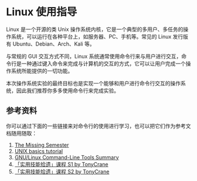 # Linux 使用指导

Linux 是一个开源的类 Unix 操作系统内核，它是一个典型的多用户、多任务的操作系统，可以运行在各种平台上，如服务器、PC、手机等。常见的 Linux 发行版有 Ubuntu、Debian、Arch、Kali 等。

与常规的 GUI 交互方式不同，Linux 系统通常使用命令行来与用户进行交互，命令行是一种通过键入命令来完成与计算机的交互的方式，它可以让用户完成一个操作系统所能提供的一切功能。

本次操作系统实验的最终目标也是实现一个能够和用户进行命令行交互的操作系统，因此我们推荐你多多使用命令行来完成实验。

## 参考资料

你可以通过下面的一些链接来对命令行的使用进行学习，也可以把它们作为参考文档随用随取：

1. [The Missing Semester](https://missing-semester-cn.github.io/2020/shell-tools)
2. [UNIX basics tutorial](https://berkeley-scf.github.io/tutorial-unix-basics/)
3. [GNU/Linux Command-Line Tools Summary](https://tldp.org/LDP/GNU-Linux-Tools-Summary/html/index.html)
4. [「实用技能拾遗」课程 S1 by TonyCrane](https://slides.tonycrane.cc/PracticalSkillsTutorial/2023-spring-cs/#/)
5. [「实用技能拾遗」课程 S2 by TonyCrane](https://slides.tonycrane.cc/PracticalSkillsTutorial/2023-fall-ckc/#/)

